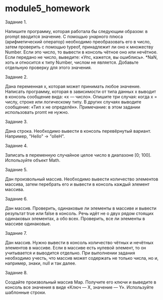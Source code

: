 # module5_homework
Задание 1.

Напишите программу, которая работала бы следующим образом: в prompt вводится значение. С помощью унарного плюса (арифметический оператор) необходимо преобразовать его в число, затем проверить с помощью typeof, принадлежит ли оно к множеству Number. Если это число, то вывести в консоль чётное оно или нечётное. Если передано не число, выведите: «Упс, кажется, вы ошиблись». *NaN, хоть и относится к типу Number, числом не является. Добавьте отдельную проверку для этого значения.

Задание 2.

Дана переменная x, которая может принимать любое значение. Написать программу, которая в зависимости от типа данных x выводит в консоль сообщение вида: «x — число». Опишите три случая: когда х = числу, строке или логическому типу. В других случаях выводите сообщение: «Тип x не определён». Примечание: в этом задании использовать promt не нужно.

Задание 3.

Дана строка. Необходимо вывести в консоль перевёрнутый вариант. Например, "Hello" -> "olleH".

Задание 4.

Записать в переменную случайное целое число в диапазоне [0; 100]. Используйте объект Math.

Задание 5.

Дан произвольный массив. Необходимо вывести количество элементов массива, затем перебрать его и вывести в консоль каждый элемент массива.

Задание 6.

Дан массив. Проверить, одинаковые ли элементы в массиве и вывести результат true или false в консоль. Речь идёт не о двух рядом стоящих одинаковых элементах, а обо всех. Проверить, все ли элементы в массиве одинаковые.

Задание 7.

Дан массив. Нужно вывести в консоль количество чётных и нечётных элементов в массиве. Если в массиве есть нулевой элемент, то он учитывается и выводится отдельно. При выполнении задания необходимо учесть, что массив может содержать не только числа, но и, например, знаки, null и так далее.

Задание 8.

Создайте произвольный массив Map. Получите его ключи и выведите в консоль все значения в виде «Ключ — Х, значение — Y». Используйте шаблонные строки.
